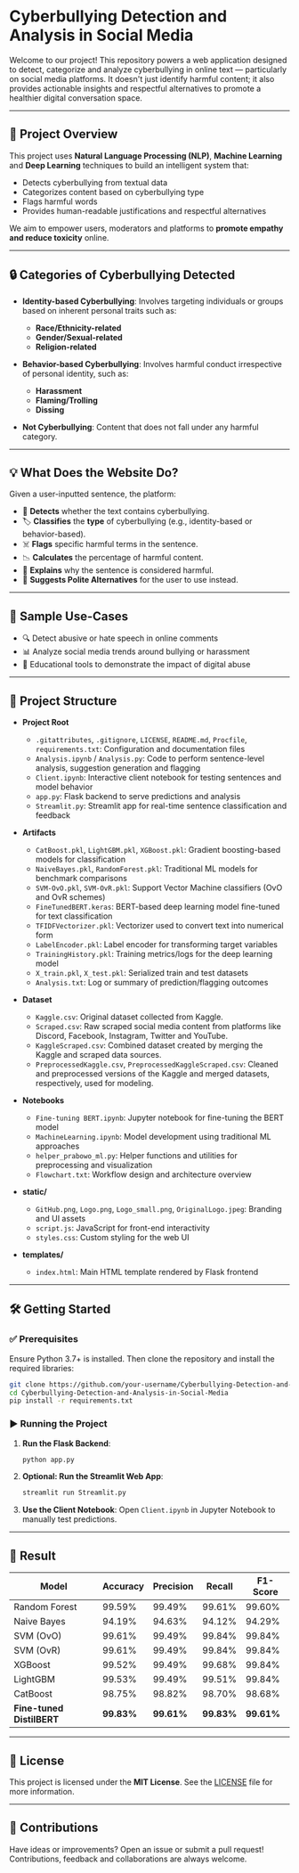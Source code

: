 # Cyberbullying Detection and Analysis in Social Media 

Welcome to our project! This repository powers a web application designed to detect, categorize and analyze cyberbullying in online text — particularly on social media platforms. It doesn't just identify harmful content; it also provides actionable insights and respectful alternatives to promote a healthier digital conversation space.

---

## 🚀 Project Overview

This project uses **Natural Language Processing (NLP)**, **Machine Learning** and **Deep Learning** techniques to build an intelligent system that:

* Detects cyberbullying from textual data
* Categorizes content based on cyberbullying type
* Flags harmful words
* Provides human-readable justifications and respectful alternatives

We aim to empower users, moderators and platforms to **promote empathy and reduce toxicity** online.

---

## 🔒 Categories of Cyberbullying Detected

* **Identity-based Cyberbullying**: Involves targeting individuals or groups based on inherent personal traits such as:

  * **Race/Ethnicity-related**
  * **Gender/Sexual-related**
  * **Religion-related**

* **Behavior-based Cyberbullying**: Involves harmful conduct irrespective of personal identity, such as:

  * **Harassment**
  * **Flaming/Trolling**
  * **Dissing**

* **Not Cyberbullying**: Content that does not fall under any harmful category.

---

## 💡 What Does the Website Do?

Given a user-inputted sentence, the platform:

* 🧠 **Detects** whether the text contains cyberbullying.
* 🏷️ **Classifies** the **type** of cyberbullying (e.g., identity-based or behavior-based).
* ☠️ **Flags** specific harmful terms in the sentence.
* 📉 **Calculates** the percentage of harmful content.
* 💬 **Explains** why the sentence is considered harmful.
* 🔄 **Suggests Polite Alternatives** for the user to use instead.

---

## 🧪 Sample Use-Cases

* 🔍 Detect abusive or hate speech in online comments
* 📊 Analyze social media trends around bullying or harassment
* 🧩 Educational tools to demonstrate the impact of digital abuse

---

## 📂 Project Structure

* **Project Root**

  * `.gitattributes`, `.gitignore`, `LICENSE`, `README.md`, `Procfile`, `requirements.txt`: Configuration and documentation files
  * `Analysis.ipynb` / `Analysis.py`: Code to perform sentence-level analysis, suggestion generation and flagging
  * `Client.ipynb`: Interactive client notebook for testing sentences and model behavior
  * `app.py`: Flask backend to serve predictions and analysis
  * `Streamlit.py`: Streamlit app for real-time sentence classification and feedback

* **Artifacts**

  * `CatBoost.pkl`, `LightGBM.pkl`, `XGBoost.pkl`: Gradient boosting-based models for classification
  * `NaiveBayes.pkl`, `RandomForest.pkl`: Traditional ML models for benchmark comparisons
  * `SVM-OvO.pkl`, `SVM-OvR.pkl`: Support Vector Machine classifiers (OvO and OvR schemes)
  * `FineTunedBERT.keras`: BERT-based deep learning model fine-tuned for text classification
  * `TFIDFVectorizer.pkl`: Vectorizer used to convert text into numerical form
  * `LabelEncoder.pkl`: Label encoder for transforming target variables
  * `TrainingHistory.pkl`: Training metrics/logs for the deep learning model
  * `X_train.pkl`, `X_test.pkl`: Serialized train and test datasets
  * `Analysis.txt`: Log or summary of prediction/flagging outcomes

* **Dataset**

  * `Kaggle.csv`: Original dataset collected from Kaggle.
  * `Scraped.csv`: Raw scraped social media content from platforms like Discord, Facebook, Instagram, Twitter and YouTube.
  * `KaggleScraped.csv`: Combined dataset created by merging the Kaggle and scraped data sources.
  * `PreprocessedKaggle.csv`, `PreprocessedKaggleScraped.csv`: Cleaned and preprocessed versions of the Kaggle and merged datasets, respectively, used for modeling.

* **Notebooks**

  * `Fine-tuning BERT.ipynb`: Jupyter notebook for fine-tuning the BERT model
  * `MachineLearning.ipynb`: Model development using traditional ML approaches
  * `helper_prabowo_ml.py`: Helper functions and utilities for preprocessing and visualization
  * `Flowchart.txt`: Workflow design and architecture overview

* **static/**

  * `GitHub.png`, `Logo.png`, `Logo_small.png`, `OriginalLogo.jpeg`: Branding and UI assets
  * `script.js`: JavaScript for front-end interactivity
  * `styles.css`: Custom styling for the web UI

* **templates/**

  * `index.html`: Main HTML template rendered by Flask frontend

---

## 🛠️ Getting Started

### ✅ Prerequisites

Ensure Python 3.7+ is installed. Then clone the repository and install the required libraries:

```bash
git clone https://github.com/your-username/Cyberbullying-Detection-and-Analysis-in-Social-Media.git
cd Cyberbullying-Detection-and-Analysis-in-Social-Media
pip install -r requirements.txt
```

### ▶️ Running the Project

1. **Run the Flask Backend**:

   ```bash
   python app.py
   ```

2. **Optional: Run the Streamlit Web App**:

   ```bash
   streamlit run Streamlit.py
   ```

3. **Use the Client Notebook**:
   Open `Client.ipynb` in Jupyter Notebook to manually test predictions.

---

## 🎯 Result

| **Model**                 | **Accuracy** | **Precision** | **Recall** | **F1-Score** |
| ------------------------- | ------------ | ------------- | ---------- | ------------ |
| Random Forest             | 99.59%       | 99.49%        | 99.61%     | 99.60%       |
| Naive Bayes               | 94.19%       | 94.63%        | 94.12%     | 94.29%       |
| SVM (OvO)                 | 99.61%       | 99.49%        | 99.84%     | 99.84%       |
| SVM (OvR)                 | 99.61%       | 99.49%        | 99.84%     | 99.84%       |
| XGBoost                   | 99.52%       | 99.49%        | 99.68%     | 99.84%       |
| LightGBM                  | 99.53%       | 99.49%        | 99.51%     | 99.84%       |
| CatBoost                  | 98.75%       | 98.82%        | 98.70%     | 98.68%       |
| **Fine-tuned DistilBERT** | **99.83%**   | **99.61%**    | **99.83%** | **99.61%**   |

---

## 📜 License

This project is licensed under the **MIT License**. See the [LICENSE](LICENSE) file for more information.

---

## 🤝 Contributions

Have ideas or improvements? Open an issue or submit a pull request! Contributions, feedback and collaborations are always welcome.
